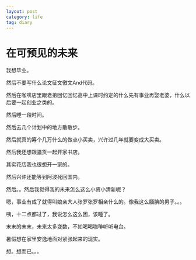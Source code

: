 ```yaml
---
layout: post
category: life
tag: diary
---
```


在可预见的未来
====

我想毕业。

然后不要写什么论文征文徼文And代码。

然后在咖啡店里跟老弟回忆回忆高中上课时约定的什么先有事业再娶老婆，什么以后要一起创业之类的。

然后睡一段时间。

然后去几个计划中的地方散散步。

然后就真的筹个几万什么的做点小买卖，兴许过几年就要变成大买卖。

然后我还想跟骚货一起开家书店。

其实花店我也很想开一家的。

然后兴许还能等到阿波死回国内。

然后。。然后我觉得我的未来怎么这么小资小清新呢？

嗯，事业有成了就得叫娘亲大人张罗张罗相亲什么的。像我这么腼腆的男子。。。

咦，十二点都过了，我说怎么这么困，该睡了。

末末的末末，未来太多变数，不如喝喝咖啡听听电台。

暑假想在家里安逸地面对紧张起来的现实。

想。想而已。。。
